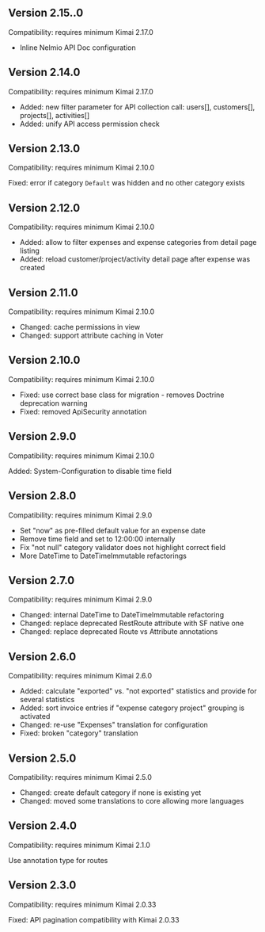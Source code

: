 ## Version 2.15..0

Compatibility: requires minimum Kimai 2.17.0

- Inline Nelmio API Doc configuration

## Version 2.14.0

Compatibility: requires minimum Kimai 2.17.0

- Added: new filter parameter for API collection call: users[], customers[], projects[], activities[]
- Added: unify API access permission check

## Version 2.13.0

Compatibility: requires minimum Kimai 2.10.0

Fixed: error if category `Default` was hidden and no other category exists

## Version 2.12.0

Compatibility: requires minimum Kimai 2.10.0

- Added: allow to filter expenses and expense categories from detail page listing
- Added: reload customer/project/activity detail page after expense was created

## Version 2.11.0

Compatibility: requires minimum Kimai 2.10.0

- Changed: cache permissions in view
- Changed: support attribute caching in Voter

## Version 2.10.0

Compatibility: requires minimum Kimai 2.10.0

- Fixed: use correct base class for migration - removes Doctrine deprecation warning
- Fixed: removed ApiSecurity annotation

## Version 2.9.0

Compatibility: requires minimum Kimai 2.10.0

Added: System-Configuration to disable time field

## Version 2.8.0

Compatibility: requires minimum Kimai 2.9.0

- Set "now" as pre-filled default value for an expense date
- Remove time field and set to 12:00:00 internally
- Fix "not null" category validator does not highlight correct field
- More DateTime to DateTimeImmutable refactorings

## Version 2.7.0

Compatibility: requires minimum Kimai 2.9.0

- Changed: internal DateTime to DateTimeImmutable refactoring
- Changed: replace deprecated RestRoute attribute with SF native one
- Changed: replace deprecated Route vs Attribute annotations

## Version 2.6.0

Compatibility: requires minimum Kimai 2.6.0

- Added: calculate "exported" vs. "not exported" statistics and provide for several statistics
- Added: sort invoice entries if "expense category project" grouping is activated
- Changed: re-use "Expenses" translation for configuration
- Fixed: broken "category" translation

## Version 2.5.0

Compatibility: requires minimum Kimai 2.5.0

- Changed: create default category if none is existing yet
- Changed: moved some translations to core allowing more languages

## Version 2.4.0

Compatibility: requires minimum Kimai 2.1.0

Use annotation type for routes

## Version 2.3.0

Compatibility: requires minimum Kimai 2.0.33

Fixed: API pagination compatibility with Kimai 2.0.33

